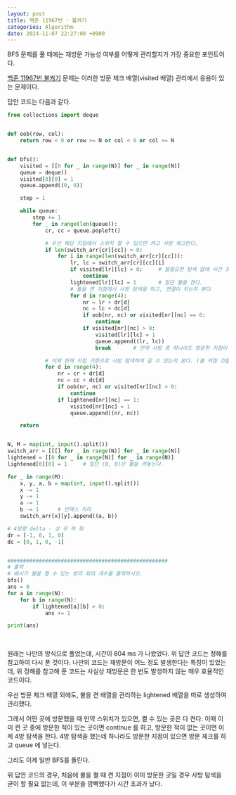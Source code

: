 ```yaml
---
layout: post
title: 백준 11967번 - 불켜기
categories: Algorithm
date: 2024-11-07 22:27:00 +0900
---
```

BFS 문제를 풀 때에는 재방문 가능성 여부를 어떻게 관리할지가 가장 중요한 포인트이다.

<a href="https://www.acmicpc.net/problem/11967">백준 11967번 불켜기</a> 문제는 이러한 방문 체크 배열(visited 배열) 관리에서 응용이 있는 문제이다.

답안 코드는 다음과 같다.

```python
from collections import deque


def oob(row, col):
    return row < 0 or row >= N or col < 0 or col >= N


def bfs():
    visited = [[0 for _ in range(N)] for _ in range(N)]
    queue = deque()
    visited[0][0] = 1
    queue.append((0, 0))

    step = 1

    while queue:
        step += 1
        for _ in range(len(queue)):
            cr, cc = queue.popleft()

            # 우선 해당 지점에서 스위치 켤 수 있으면 켜고 사방 체크한다.
            if len(switch_arr[cr][cc]) > 0:
                for i in range(len(switch_arr[cr][cc])):
                    lr, lc = switch_arr[cr][cc][i]
                    if visited[lr][lc] > 0:     # 블필요한 탐색 없애 시간 초과를 방지한다.
                        continue
                    lightened[lr][lc] = 1       # 일단 불을 켠다.
                    # 불을 켠 지점에서 사방 탐색을 하고, 연결이 되는지 본다.
                    for d in range(4):
                        nr = lr + dr[d]
                        nc = lc + dc[d]
                        if oob(nr, nc) or visited[nr][nc] == 0:
                            continue
                        if visited[nr][nc] > 0:
                            visited[lr][lc] = 1
                            queue.append((lr, lc))
                            break       # 만약 사방 중 하나라도 방문한 지점이 있다면 그냥 방문하고 break

            # 이제 현재 지점 기준으로 사방 탐색하여 갈 수 있는지 본다. (불 켜질 것들 켜진 후)
            for d in range(4):
                nr = cr + dr[d]
                nc = cc + dc[d]
                if oob(nr, nc) or visited[nr][nc] > 0:
                    continue
                if lightened[nr][nc] == 1:
                    visited[nr][nc] = 1
                    queue.append((nr, nc))

    return


N, M = map(int, input().split())
switch_arr = [[[] for _ in range(N)] for _ in range(N)]
lightened = [[0 for _ in range(N)] for _ in range(N)]
lightened[0][0] = 1     # 일단 (0, 0)은 불을 켜놓는다.

for _ in range(M):
    x, y, a, b = map(int, input().split())
    x -= 1
    y -= 1
    a -= 1
    b -= 1      # 인덱스 처리
    switch_arr[x][y].append((a, b))

# 4방향 delta - 상 우 하 좌
dr = [-1, 0, 1, 0]
dc = [0, 1, 0, -1]


###################################################
# 출력
# 베시가 불을 켤 수 있는 방의 최대 개수를 출력하시오.
bfs()
ans = 0
for a in range(N):
    for b in range(N):
        if lightened[a][b] > 0:
            ans += 1

print(ans)
```

<br>

원래는 나만의 방식으로 풀었는데, 시간이 804 ms 가 나왔었다. 위 답안 코드는 정해를 참고하여 다시 푼 것이다. 나만의 코드는 재방문이 어느 정도 발생한다는 특징이 있었는데, 위 정해를 참고해 푼 코드는 사실상 재방문은 한 번도 발생하지 않는 매우 효율적인 코드이다.

우선 방문 체크 배열 외에도, 불을 켠 배열을 관리하는 lightened 배열을 따로 생성하여 관리했다.

그래서 어떤 곳에 방문했을 때 만약 스위치가 있으면, 켤 수 있는 곳은 다 켠다. 이때 이미 켠 곳 중에 방문한 적이 있는 곳이면 continue 를 하고, 방문한 적이 없는 곳이면 이제 4방 탐색을 한다. 4방 탐색을 했는데 하나라도 방문한 지점이 있으면 방문 체크를 하고 queue 에 넣는다.

그리도 이제 일반 BFS를 돌린다. 

위 답안 코드의 경우, 처음에 불을 켤 때 켠 지점이 이미 방문한 곳일 경우 사방 탐색을 굳이 할 필요 없는데, 이 부분을 깜빡했다가 시간 초과가 났다.